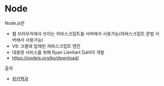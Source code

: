 # Node

Node.js란
- 웹 브라우저에서 쓰이는 자바스크립트를 서버에서 사용가능(자바스크립트 문법 서버에서 사용가능)
- V8: 크롬에 탑재된 자바스크립트 엔진
- 대용량 서비스를 위해 Ryan Lienhart Dahl이 개발
- https://nodejs.org/ko/download/


출처 
- [위키백과](https://ko.wikipedia.org/wiki/Node.js)
